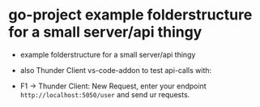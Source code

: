 # go-project example folderstructure for a small server/api thingy

- example folderstructure for a small server/api thingy

- also Thunder Client vs-code-addon to test api-calls with:

- F1 -> Thunder Client: New Request, enter your endpoint `http://localhost:5050/user` and send ur requests.